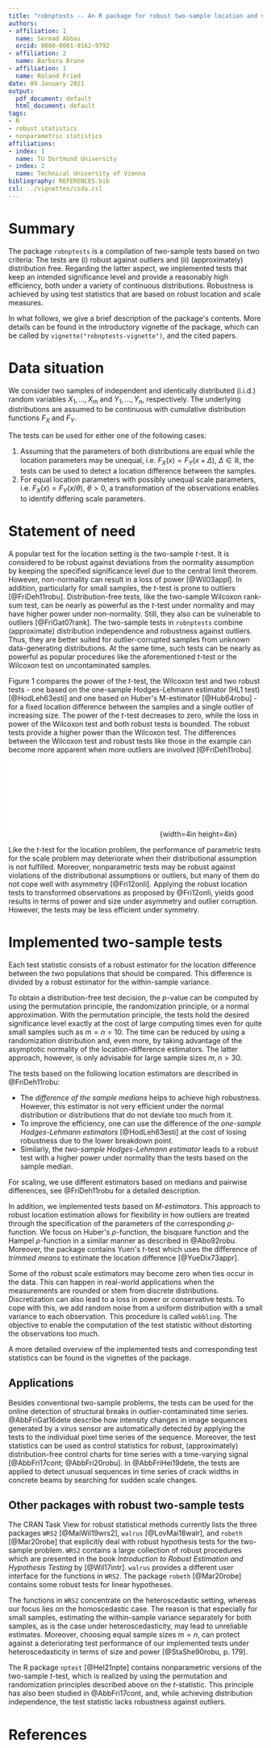 ```yaml
---
title: "robnptests -- An R package for robust two-sample location and variability tests"
authors:
- affiliation: 1
  name: Sermad Abbas
  orcid: 0000-0001-9162-9792
- affiliation: 2
  name: Barbara Brune
- affiliation: 1
  name: Roland Fried
date: 09 January 2021
output:
  pdf_document: default
  html_document: default
tags:
- R
- robust statistics
- nonparametric statistics
affiliations:
- index: 1
  name: TU Dortmund University
- index: 2
  name: Technical University of Vienna
bibliography: REFERENCES.bib
csl: ../vignettes/csda.csl
---
```


# Summary
The package `robnptests` is a compilation of two-sample tests  based on two criteria: The tests are (i) robust against outliers and (ii) (approximately) distribution free. 
Regarding the latter aspect, we implemented tests that keep an intended significance level and provide a reasonably high efficiency, both  under a variety of continuous distributions.
Robustness is achieved by using test statistics that are based on robust location and scale measures. 

In what follows, we give a brief description of the package's contents.
More details can be found in the introductory vignette of the package, which can be called by `vignette("robnptests-vignette")`, and the cited papers.

# Data situation
We consider two samples of independent and identically distributed (i.i.d.) random variables $X_1, ..., X_m$ and $Y_1, ..., Y_n$, respectively. 
The underlying distributions are assumed to be continuous with cumulative distribution functions $F_X$ and $F_Y$.

The tests can be used for either one of the following cases:

1. Assuming that the parameters of both distributions are equal while the location parameters may be unequal, i.e. $F_X(x) = F_Y(x + \Delta)$, $\Delta \in \mathbb{R}$, the tests can be used to detect a location difference between the samples.
2. For equal location parameters with possibly unequal scale parameters, i.e. $F_X(x) = F_Y(x/\theta)$, $\theta > 0$, a transformation of the observations enables to identify differing scale parameters.


# Statement of need
A popular test for the location setting is the two-sample $t$-test.
It is considered to be robust against deviations from the normality assumption by keeping the specified significance level due to the central limit theorem.
However, non-normality can result in a loss of power [@Wil03appl].
In addition, particularly for small samples, the $t$-test is prone to outliers [@FriDeh11robu].
Distribution-free tests, like the two-sample Wilcoxon rank-sum test, can be nearly as powerful as the $t$-test under normality and may have higher power under non-normality.
Still, they also can be vulnerable to outliers [@FriGat07rank].
The two-sample tests in `robnptests` combine (approximate) distribution independence and robustness against outliers.
Thus, they are better suited for outlier-corrupted samples from unknown data-generating distributions.
At the same time, such tests can be nearly as powerful as popular procedures like the aforementioned $t$-test or the Wilcoxon test on uncontaminated samples.

Figure 1 compares the power of the $t$-test, the Wilcoxon test and two robust tests - one based on the one-sample Hodges-Lehmann estimator (HL1 test) [@HodLeh63esti] and one based on Huber's M-estimator [@Hub64robu] - for a fixed location difference between the samples and a single outlier of increasing size.
The power of the $t$-test decreases to zero, while the loss in power of the Wilcoxon test and both robust tests is bounded. 
The robust tests provide a higher power than the Wilcoxon test.
The differences between the Wilcoxon test and robust tests like those in the example can become more apparent when more outliers are involved [@FriDeh11robu].
  
![Power of the two-sample $t$-test, the Wilcoxon rank sum test, and two robust tests - one based on the one-sample Hodges-Lehmann estimator and one based on Huber's M-estimator - on two samples of size $m = n = 10$ from two normal distributions with a location difference of $\Delta = 2$ and a single outlier of increasing size.](img/fig1_-_power_under_outliers.pdf){width=4in height=4in}

Like the $t$-test for the location problem, the performance of parametric tests for the scale problem may deteriorate when their distributional assumption is not fulfilled.
Moreover, nonparametric tests may be robust against violations of the distributional assumptions or outliers, but many of them do not cope well with asymmetry [@Fri12onli].
Applying the robust location tests to transformed observations as proposed by @Fri12onli, yields good results in terms of power and size under asymmetry and outlier corruption.
However, the tests may be less efficient under symmetry. 

# Implemented two-sample tests
Each test statistic consists of a robust estimator for the location difference between the two populations that should be compared.
This difference is divided by a robust estimator for the within-sample variance. 

To obtain a distribution-free test decision, the $p$-value can be computed by using the permutation principle, the randomization principle, or a normal approximation.
With the permutation principle, the tests hold the desired significance level exactly at the cost of large computing times even for quite small samples such as $m = n = 10$.
The time can be reduced by using a randomization distribution and, even more, by taking advantage of the asymptotic normality of the location-difference estimators.
The latter approach, however, is only advisable for large sample sizes $m, n > 30$.

The tests based on the following location estimators are described in @FriDeh11robu:

* The _difference of the sample medians_ helps to achieve high robustness. However, this estimator is not very efficient under the normal distribution or distributions that do not deviate too much from it.
* To improve the efficiency, one can use the difference of the _one-sample Hodges-Lehmann estimators_ [@HodLeh63esti] at the cost of losing robustness due to the lower breakdown point.
* Similarly, the _two-sample Hodges-Lehmann estimator_ leads to a robust test with a higher power under normality than the tests based on the sample median.

For scaling, we use different estimators based on medians and pairwise differences, see @FriDeh11robu for a detailed description.

In addition, we implemented tests based on _M-estimators_. This approach to robust location estimation allows for flexibility in how outliers are treated through the specification of the parameters of the corresponding $\rho$-function. 
We focus on Huber's $\rho$-function, the bisquare function and the Hampel $\rho$-function in a similar manner as described in @Abo92robu.
Moreover, the package contains Yuen's $t$-test which uses the difference of _trimmed means_ to estimate the location difference [@YueDix73appr].

Some of the robust scale estimators may become zero when ties occur in the data.
This can happen in real-world applications when the measurements are rounded or stem from discrete distributions. 
Discretization can also lead to a loss in power or conservative tests.
To cope with this, we add random noise from a uniform distribution with a small variance to each observation. This procedure is called `wobbling`. 
The objective to enable the computation of the test statistic without distorting the observations too much.

A more detailed overview of the implemented tests and corresponding test statistics can be found in the vignettes of the package.

## Applications
Besides conventional two-sample problems, the tests can be used for the online detection of structural breaks in outlier-contaminated time series.
@AbbFriGat16dete describe how intensity changes in image sequences generated by a virus sensor are automatically detected by applying the tests to the individual pixel time series of the sequence.
Moreover, the test statistics can be used as control statistics for robust, (approximately) distribution-free control charts for time series with a time-varying signal [@AbbFri17cont; @AbbFri20robu].
In @AbbFriHei19dete, the tests are applied to detect unusual sequences in time series of crack widths in concrete beams by searching for sudden scale changes.

## Other packages with robust two-sample tests
The CRAN Task View for robust statistical methods currently lists the three packages `WRS2` [@MaiWil19wrs2], `walrus` [@LovMai18walr], and `robeth` [@Mar20robe] that explicitly deal with robust hypothesis tests for the two-sample problem.
`WRS2` contains a large collection of robust procedures which are presented in the book *Introduction to Robust Estimation and Hypothesis Testing* by [@Wil17intr]. `walrus` provides a different user interface for the functions in `WRS2`. 
The package `robeth` [@Mar20robe] contains some robust tests for linear hypotheses.

The functions in `WRS2` concentrate on the heteroscedastic setting, whereas our focus lies on the homoscedastic case.
The reason is that especially for small samples, estimating the within-sample variance separately for both samples, as is the case under heteroscedasticity, may lead to unreliable estimates.
Moreover, choosing equal sample sizes $m = n$, can protect against a deteriorating test performance of our implemented tests under heteroscedasticity in terms of size and power [@StaShe90robu, p. 179].

The R package `nptest` [@Hel21npte] contains nonparametric versions of the two-sample $t$-test, which is realized by using the permutation and randomization principles described above on the $t$-statistic.
This principle has also been studied in @AbbFri17cont, and, while achieving distribution independence, the test statistic lacks robustness against outliers.

# References
